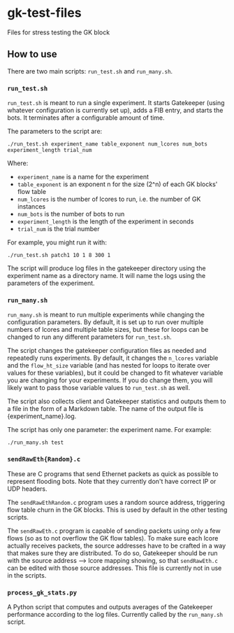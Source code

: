 # gk-test-files
Files for stress testing the GK block

## How to use

There are two main scripts: `run_test.sh` and `run_many.sh`.

### `run_test.sh`

`run_test.sh` is meant to run a single experiment. It starts Gatekeeper
(using whatever configuration is currently set up), adds a FIB entry,
and starts the bots. It terminates after a configurable amount of time.

The parameters to the script are:

    ./run_test.sh experiment_name table_exponent num_lcores num_bots experiment_length trial_num

Where:

* `experiment_name` is a name for the experiment
* `table_exponent` is an exponent n for the size (2^n) of each GK blocks' flow table
* `num_lcores` is the number of lcores to run, i.e. the number of GK instances
* `num_bots` is the number of bots to run
* `experiment_length` is the length of the experiment in seconds
* `trial_num` is the trial number

For example, you might run it with:

    ./run_test.sh patch1 10 1 8 300 1

The script will produce log files in the gatekeeper directory using
the experiment name as a directory name. It will name the logs using
the parameters of the experiment.

### `run_many.sh`

`run_many.sh` is meant to run multiple experiments while changing the
configuration parameters. By default, it is set up to run over multiple
numbers of lcores and multiple table sizes, but these for loops can be
changed to run any different parameters for `run_test.sh`.

The script changes the gatekeeper configuration files as needed and
repeatedly runs experiments. By default, it changes the `n_lcores`
variable and the `flow_ht_size` variable (and has nested for loops to
iterate over values for these variables), but it could be changed to
fit whatever variable you are changing for your experiments. If you do
change them, you will likely want to pass those variable values to
`run_test.sh` as well.

The script also collects client and Gatekeeper statistics and outputs them
to a file in the form of a Markdown table. The name of the output file
is {experiment_name}.log.

The script has only one parameter: the experiment name. For example:

    ./run_many.sh test

### `sendRawEth{Random}.c`

These are C programs that send Ethernet packets as quick as possible
to represent flooding bots. Note that they currently don't have correct
IP or UDP headers.

The `sendRawEthRandom.c` program uses a random source address, triggering
flow table churn in the GK blocks. This is used by default in the other
testing scripts.

The `sendRawEth.c` program is capable of sending packets using only
a few flows (so as to not overflow the GK flow tables). To make sure
each lcore actually receives packets, the source addresses have to
be crafted in a way that makes sure they are distributed. To do so,
Gatekeeper should be run with the source address --> lcore mapping
showing, so that `sendRawEth.c` can be edited with those source
addresses. This file is currently not in use in the scripts.

### `process_gk_stats.py`

A Python script that computes and outputs averages of the Gatekeeper
performance according to the log files. Currently called by
the `run_many.sh` script.
